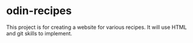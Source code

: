# odin-recipes
This project is for creating a website for various recipes.
It will use HTML and git skills to implement.